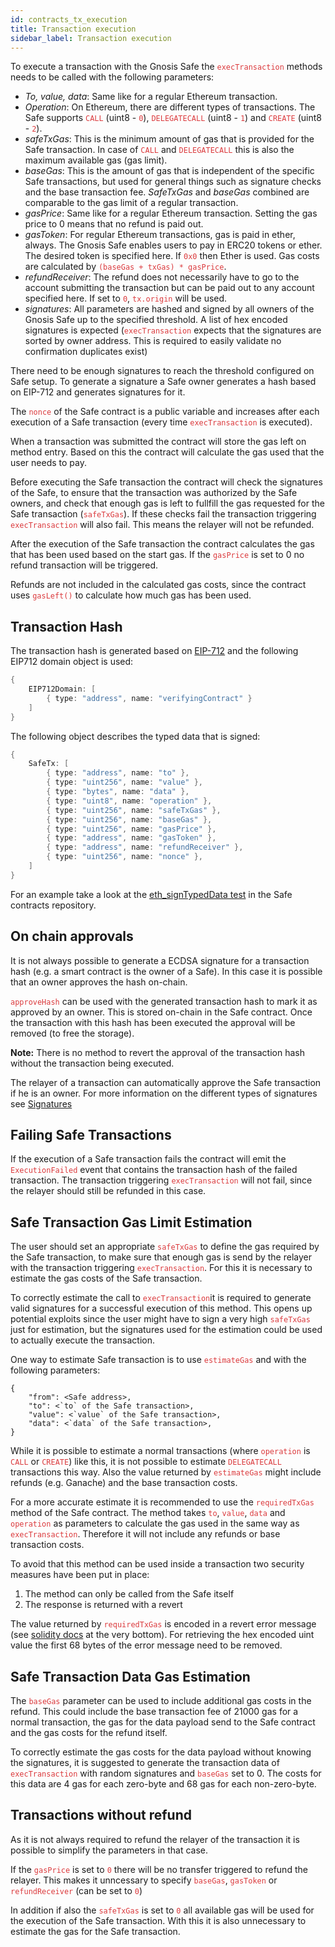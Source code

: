 ```yaml
---
id: contracts_tx_execution
title: Transaction execution
sidebar_label: Transaction execution
---
```

To execute a transaction with the Gnosis Safe the <span style="color:#DB3A3D">`execTransaction`</span> methods needs to be called with the following parameters:

- _To, value, data_: Same like for a regular Ethereum transaction.
- _Operation_: On Ethereum, there are different types of transactions. The Safe supports <span style="color:#DB3A3D">`CALL`</span> (uint8 - <span style="color:#DB3A3D">`0`</span>), <span style="color:#DB3A3D">`DELEGATECALL`</span> (uint8 - <span style="color:#DB3A3D">`1`</span>) and <span style="color:#DB3A3D">`CREATE`</span> (uint8 - <span style="color:#DB3A3D">`2`</span>).
- _safeTxGas_: This is the minimum amount of gas that is provided for the Safe transaction. In case of <span style="color:#DB3A3D">`CALL`</span> and <span style="color:#DB3A3D">`DELEGATECALL`</span> this is also the maximum available gas (gas limit).
- _baseGas_: This is the amount of gas that is independent of the specific Safe transactions, but used for general things such as signature checks and the base transaction fee. _SafeTxGas_ and _baseGas_ combined are comparable to the gas limit of a regular transaction.
- _gasPrice_: Same like for a regular Ethereum transaction. Setting the gas price to 0 means that no refund is paid out.
- _gasToken_: For regular Ethereum transactions, gas is paid in ether, always. The Gnosis Safe enables users to pay in ERC20 tokens or ether. The desired token is specified here. If <span style="color:#DB3A3D">`0x0`</span> then Ether is used. Gas costs are calculated by <span style="color:#DB3A3D">`(baseGas + txGas) * gasPrice`</span>.
- _refundReceiver_: The refund does not necessarily have to go to the account submitting the transaction but can be paid out to any account specified here. If set to <span style="color:#DB3A3D">`0`</span>, <span style="color:#DB3A3D">`tx.origin`</span> will be used.
- _signatures_: All parameters are hashed and signed by all owners of the Gnosis Safe up to the specified threshold. A list of hex encoded signatures is expected (<span style="color:#DB3A3D">`execTransaction`</span> expects that the signatures are sorted by owner address. This is required to easily validate no confirmation duplicates exist)

There need to be enough signatures to reach the threshold configured on Safe setup. To generate a signature a Safe owner generates a hash based on EIP-712 and generates signatures for it.

The <span style="color:#DB3A3D">`nonce` </span>of the Safe contract is a public variable and increases after each execution of a Safe transaction (every time <span style="color:#DB3A3D">`execTransaction`</span> is executed).

When a transaction was submitted the contract will store the gas left on method entry. Based on this the contract will calculate the gas used that the user needs to pay.

Before executing the Safe transaction the contract will check the signatures of the Safe, to ensure that the transaction was authorized by the Safe owners, and check that enough gas is left to fullfill the gas requested for the Safe transaction (<span style="color:#DB3A3D">`safeTxGas`</span>). If these checks fail the transaction triggering <span style="color:#DB3A3D">`execTransaction`</span> will also fail. This means the relayer will not be refunded.

After the execution of the Safe transaction the contract calculates the gas that has been used based on the start gas. If the <span style="color:#DB3A3D">`gasPrice`</span> is set to 0 no refund transaction will be triggered.

Refunds are not included in the calculated gas costs, since the contract uses <span style="color:#DB3A3D">`gasLeft()`</span> to calculate how much gas has been used.

## Transaction Hash

The transaction hash is generated based on [EIP-712](https://github.com/Ethereum/EIPs/blob/master/EIPS/eip-712.md) and the following EIP712 domain object is used:
```java
{
    EIP712Domain: [
        { type: "address", name: "verifyingContract" }
    ]
}
```

The following object describes the typed data that is signed:
```java
{
    SafeTx: [
        { type: "address", name: "to" },
        { type: "uint256", name: "value" },
        { type: "bytes", name: "data" },
        { type: "uint8", name: "operation" },
        { type: "uint256", name: "safeTxGas" },
        { type: "uint256", name: "baseGas" },
        { type: "uint256", name: "gasPrice" },
        { type: "address", name: "gasToken" },
        { type: "address", name: "refundReceiver" },
        { type: "uint256", name: "nonce" },
    ]
}
```

For an example take a look at the [eth_signTypedData test](https://github.com/gnosis/safe-contracts/blob/v1.0.0/test/gnosisSafePersonalEditionEthSignTypeData.js) in the Safe contracts repository.

## On chain approvals
It is not always possible to generate a ECDSA signature for a transaction hash (e.g. a smart contract is the owner of a Safe). In this case it is possible that an owner approves the hash on-chain.

<span style="color:#DB3A3D">`approveHash`</span> can be used with the generated transaction hash to mark it as approved by an owner. This is stored on-chain in the Safe contract. Once the transaction with this hash has been executed the approval will be removed (to free the storage).

**Note:** There is no method to revert the approval of the transaction hash without the transaction being executed.

The relayer of a transaction can automatically approve the Safe transaction if he is an owner. For more information on the different types of signatures see [Signatures](./signatures.html)

## Failing Safe Transactions
If the execution of a Safe transaction fails the contract will emit the <span style="color:#DB3A3D">`ExecutionFailed`</span> event that contains the transaction hash of the failed transaction. The transaction triggering <span style="color:#DB3A3D">`execTransaction`</span> will not fail, since the relayer should still be refunded in this case.

## Safe Transaction Gas Limit Estimation
The user should set an appropriate <span style="color:#DB3A3D">`safeTxGas`</span> to define the gas required by the Safe transaction, to make sure that enough gas is send by the relayer with the transaction triggering <span style="color:#DB3A3D">`execTransaction`</span>. For this it is necessary to estimate the gas costs of the Safe transaction.

To correctly estimate the call to <span style="color:#DB3A3D">`execTransaction`</span>it is required to generate valid signatures for a successful execution of this method. This opens up potential exploits since the user might have to sign a very high <span style="color:#DB3A3D">`safeTxGas`</span> just for estimation, but the signatures used for the estimation could be used to actually execute the transaction.

One way to estimate Safe transaction is to use <span style="color:#DB3A3D">`estimateGas`</span> and with the following parameters:
```
{
    "from": <Safe address>,
    "to": <`to` of the Safe transaction>,
    "value": <`value` of the Safe transaction>,
    "data": <`data` of the Safe transaction>,
}
```

While it is possible to estimate a normal transactions (where <span style="color:#DB3A3D">`operation`</span> is <span style="color:#DB3A3D">`CALL`</span> or <span style="color:#DB3A3D">`CREATE`</span>) like this, it is not possible to estimate <span style="color:#DB3A3D">`DELEGATECALL`</span> transactions this way. Also the value returned by <span style="color:#DB3A3D">`estimateGas`</span> might include refunds (e.g. Ganache) and the base transaction costs.

For a more accurate estimate it is recommended to use the <span style="color:#DB3A3D">`requiredTxGas`</span> method of the Safe contract. The method takes <span style="color:#DB3A3D">`to`</span>, <span style="color:#DB3A3D">`value`</span>, <span style="color:#DB3A3D">`data`</span> and <span style="color:#DB3A3D">`operation`</span> as parameters to calculate the gas used in the same way as <span style="color:#DB3A3D">`execTransaction`</span>. Therefore it will not include any refunds or base transaction costs.

To avoid that this method can be used inside a transaction two security measures have been put in place:
1. The method can only be called from the Safe itself
1. The response is returned with a revert

The value returned by <span style="color:#DB3A3D">`requiredTxGas`</span> is encoded in a revert error message (see [solidity docs](http://solidity.readthedocs.io/en/v0.4.24/control-structures.html) at the very bottom). For retrieving the hex encoded uint value the first 68 bytes of the error message need to be removed.

## Safe Transaction Data Gas Estimation
The <span style="color:#DB3A3D">`baseGas`</span> parameter can be used to include additional gas costs in the refund. This could include the base transaction fee of 21000 gas for a normal transaction, the gas for the data payload send to the Safe contract and the gas costs for the refund itself.

To correctly estimate the gas costs for the data payload without knowing the signatures, it is suggested to generate the transaction data of <span style="color:#DB3A3D">`execTransaction`</span> with random signatures and <span style="color:#DB3A3D">`baseGas`</span> set to 0. The costs for this data are 4 gas for each zero-byte and 68 gas for each non-zero-byte.

## Transactions without refund
As it is not always required to refund the relayer of the transaction it is possible to simplify the parameters in that case.

If the <span style="color:#DB3A3D">`gasPrice`</span> is set to <span style="color:#DB3A3D">`0`</span> there will be no transfer triggered to refund the relayer. This makes it unncessary to specify <span style="color:#DB3A3D">`baseGas`</span>, <span style="color:#DB3A3D">`gasToken`</span> or <span style="color:#DB3A3D">`refundReceiver`</span> (can be set to <span style="color:#DB3A3D">`0`</span>)

In addition if also the <span style="color:#DB3A3D">`safeTxGas`</span> is set to <span style="color:#DB3A3D">`0`</span> all available gas will be used for the execution of the Safe transaction. With this it is also unnecessary to estimate the gas for the Safe transaction.
